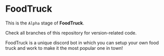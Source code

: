 # FoodTruck

 This is the `Alpha` stage of **FoodTruck**.

 Check all branches of this repository for version-related code.


 FoodTruck is a unique discord bot in which you can setup your own food truck and work to make it the most popular one in town!